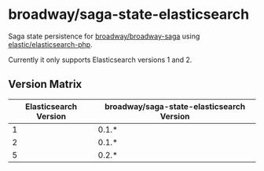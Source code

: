 # broadway/saga-state-elasticsearch

Saga state persistence for [broadway/broadway-saga](https://github.com/broadway/broadway-saga) using [elastic/elasticsearch-php](https://github.com/elastic/elasticsearch-php).

Currently it only supports Elasticsearch versions 1 and 2.

## Version Matrix

| Elasticsearch Version | broadway/saga-state-elasticsearch Version|
| --------------------- | ---------------------------------------- |
| 1                     | 0.1.*                                    |
| 2                     | 0.1.*                                    |
| 5                     | 0.2.*                                    |
